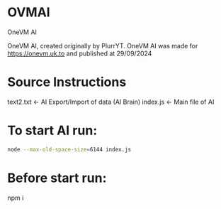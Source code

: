 # OVMAI
OneVM AI

OneVM AI, created originally by PlurrYT.
OneVM AI was made for https://onevm.uk.to and published at 29/09/2024

# Source Instructions
text2.txt <- AI Export/Import of data (AI Brain)
index.js <- Main file of AI

# To start AI run:
```bash
node --max-old-space-size=6144 index.js
```

# Before start run:
npm i
